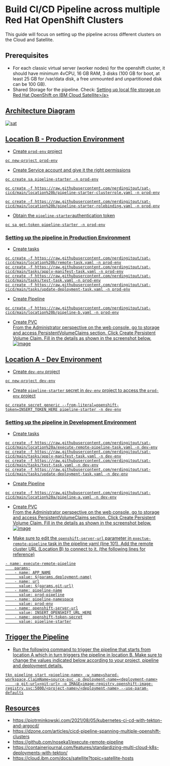 # Build CI/CD Pipeline across multiple Red Hat OpenShift Clusters
This guide will focus on setting up the pipeline across different clusters on the Cloud and Satellite.
## Prerequisites 
- For each classic virtual server (worker nodes) for the openshift cluster, it should have minimum 4vCPU, 16 GB RAM, 3 disks (100 GB for boot, at least 25 GB for /var/data disk, a free unmounted and unpartitioned disk can be 100 GB).
- Shared Storage for the pipeline. Check: <a href="https://cloud.ibm.com/docs/satellite?topic=satellite-config-storage-local-file">Setting up local file storage on Red Hat OpenShift on IBM Cloud Satellite>/a>
## Architecture Diagram
![sat](https://user-images.githubusercontent.com/36239840/144006939-4c3d94e8-5715-492f-9b6a-17a0a3733fb7.png)

## Location B - Production Environment
- Create ```prod-env``` project
```
oc new-project prod-env
```
- Create Service account and give it the right permissions 
```
oc create sa pipeline-starter -n prod-env
```
```
oc create -f https://raw.githubusercontent.com/nerdingitout/sat-cicd/main/location%20b/pipeline-starter-clusterrole.yaml -n prod-env
```
```
oc create -f https://raw.githubusercontent.com/nerdingitout/sat-cicd/main/location%20b/pipeline-starter-rolebinding.yaml -n prod-env
```
- Obtain the ```pipeline-starter```authentication token
```
oc sa get-token pipeline-starter -n prod-env
```
### Setting up the pipeline in Production Environment
- Create tasks
```
oc create -f https://raw.githubusercontent.com/nerdingitout/sat-cicd/main/location%20b/remote-task.yaml -n prod-env
oc create -f https://raw.githubusercontent.com/nerdingitout/sat-cicd/main/tasks/apply-manifest-task.yaml -n prod-env
oc create -f https://raw.githubusercontent.com/nerdingitout/sat-cicd/main/tasks/test-task.yaml -n prod-env
oc create -f https://raw.githubusercontent.com/nerdingitout/sat-cicd/main/tasks/update-deployment-task.yaml -n prod-env
```
- Create Pipeline
```
oc create -f https://raw.githubusercontent.com/nerdingitout/sat-cicd/main/location%20b/pipeline-b.yaml -n prod-env
```
- Create PVC
<br>From the Administrator perspective on the web console, go to storage and access PersistentVolumeClaims section. Click Create Persistent Volume Claim. Fill in the details as shown in the screenshot below.<br>
![image](https://user-images.githubusercontent.com/36239840/144010178-f6296011-7f0a-4fe9-b1ae-f7102b05a264.png)

## Location A - Dev Environment
- Create ```dev-env``` project
```
oc new-project dev-env
```
- Create ```pipeline-starter``` secret in ```dev-env``` project to access the ```prod-env``` project
```
oc create secret generic --from-literal=openshift-token=INSERT_TOKEN_HERE pipeline-starter -n dev-env
```
### Setting up the pipeline in Development Environment
- Create tasks
```
oc create -f https://raw.githubusercontent.com/nerdingitout/sat-cicd/main/location%20a/execute-remote-pipeline-task.yaml -n dev-env
oc create -f https://raw.githubusercontent.com/nerdingitout/sat-cicd/main/tasks/apply-manifest-task.yaml -n dev-env
oc create -f https://raw.githubusercontent.com/nerdingitout/sat-cicd/main/tasks/test-task.yaml -n dev-env
oc create -f https://raw.githubusercontent.com/nerdingitout/sat-cicd/main/tasks/update-deployment-task.yaml -n dev-env
```
- Create Pipeline
```
oc create -f https://raw.githubusercontent.com/nerdingitout/sat-cicd/main/location%20a/pipeline-a.yaml -n dev-env
```
- Create PVC
<br>From the Administrator perspective on the web console, go to storage and access PersistentVolumeClaims section. Click Create Persistent Volume Claim. Fill in the details as shown in the screenshot below.<br>
![image](https://user-images.githubusercontent.com/36239840/144009663-35e70b43-0ee0-4b12-b1e4-04e7decd11f3.png)

- Make sure to edit the ```openshift-server-url``` parameter in ```exectue-remote-pipeline``` task in the pipeline yaml (line 101). Add the remote cluster URL (Location B) to connect to it. (the following lines for reference)
```
- name: execute-remote-pipeline
    params:
    - name: APP_NAME
      value: $(params.deployment-name)
    - name: url
      value: $(params.git-url)
    - name: pipeline-name
      value: prod-pipeline
    - name: pipeline-namespace
      value: prod-env
    - name: openshift-server-url
      value: INSERT_OPENSHIFT_URL_HERE
    - name: openshift-token-secret
      value: pipeline-starter
 ```
## Trigger the Pipeline
- Run the following command to trigger the pipeline that starts from location A which in turn triggers the pipeline in location B. Make sure to change the values indicated below according to your project, pipeline and deployment details.
```
tkn pipeline start <pipeline-name> -w name=shared-workspace,ClaimName=source-pvc -p deployment-name=<deployment-name>
    -p git-url=<git-url> -p IMAGE=image-registry.openshift-image-registry.svc:5000/<project-name>/<deployment-name> --use-param-defaults
```
## Resources
- https://piotrminkowski.com/2021/08/05/kubernetes-ci-cd-with-tekton-and-argocd/
- https://dzone.com/articles/cicd-pipeline-spanning-multiple-openshift-clusters
- https://github.com/noseka1/execute-remote-pipeline
- https://containerjournal.com/features/standardizing-multi-cloud-k8s-deployments-with-tekton/
- https://cloud.ibm.com/docs/satellite?topic=satellite-hosts
